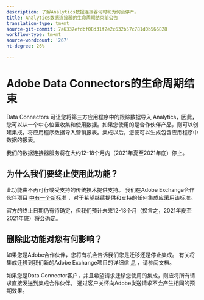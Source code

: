 ```yaml
---
description: 了解Analytics数据连接器何时和为何会停产。
title: Analytics数据连接器的生命周期结束前公告
translation-type: tm+mt
source-git-commit: 7a6337efdbf08d31f2e2c632b57c781d0b566828
workflow-type: tm+mt
source-wordcount: '267'
ht-degree: 26%

---
```



# Adobe Data Connectors的生命周期结束

Data Connectors 可让您将第三方应用程序中的跟踪数据导入 Analytics，因此，您可以从一个中心位置收集和使用数据。如果您使用的是合作伙伴产品，则可以创建集成，将应用程序数据导入营销报表。集成以后，您便可以生成包含应用程序中数据的报表。

我们的数据连接器服务将在大约12-18个月内（2021年夏至2021年底）停止。

## 为什么我们要终止使用此功能？

此功能由不再可行或受支持的传统技术提供支持。 我们在Adobe Exchange合作伙伴项目 [中有一个新标准](https://partners.adobe.com/exchangeprogram/experiencecloud) ，对于希望继续提供和支持的任何集成应采用该标准。

官方的终止日期仍有待确定，但我们预计未来12-18个月（换言之，2021年夏至2021年底）将会确定。

## 删除此功能对您有何影响？

如果您是Adobe合作伙伴，您将有机会告诉我们您是迁移还是停止集成。 有关将集成迁移到我们新的Adobe Exchange项目的详细信 [息](https://adobeexchangeec.zendesk.com/hc/en-us/articles/360003867071-Adobe-Analytics-Integration-Tools) ，请参阅文档。

如果您是Data Connector客户，并且希望请求迁移您使用的集成，则应将所有请求直接发送到集成合作伙伴。 通过客户关怀向Adobe发送请求不会产生相同的预期效果。
